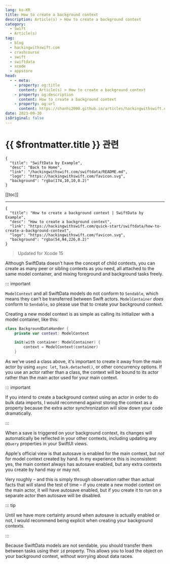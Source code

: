 ```yaml
---
lang: ko-KR
title: How to create a background context
description: Article(s) > How to create a background context
category:
  - Swift
  - Article(s)
tag: 
  - blog
  - hackingwithswift.com
  - crashcourse
  - swift
  - swiftdata
  - xcode
  - appstore
head:
  - - meta:
    - property: og:title
      content: Article(s) > How to create a background context
    - property: og:description
      content: How to create a background context
    - property: og:url
      content: https://chanhi2000.github.io/articles/hackingwithswift.com/swiftdata/how-to-create-a-background-context.html
date: 2023-09-30
isOriginal: false
---
```


# {{ $frontmatter.title }} 관련

```component VPCard
{
  "title": "SwiftData by Example",
  "desc": "Back to Home",
  "link": "/hackingwithswift.com/swiftdata/README.md",
  "logo": "https://hackingwithswift.com/favicon.svg",
  "background": "rgba(174,10,10,0.2)"
}
```

[[toc]]

---

```component VPCard
{
  "title": "How to create a background context | SwiftData by Example",
  "desc": "How to create a background context",
  "link": "https://hackingwithswift.com/quick-start/swiftdata/how-to-create-a-background-context", 
  "logo": "https://hackingwithswift.com/favicon.svg",
  "background": "rgba(54,94,226,0.2)"
}
```

> Updated for Xcode 15

Although SwiftData doesn't have the concept of child contexts, you can create as many peer or sibling contexts as you need, all attached to the same model container, and mixing foreground and background tasks freely.

::: important

`ModelContext` and all SwiftData models do not conform to `Sendable`, which means they can't be transferred between Swift actors. `ModelContainer` *does* conform to `Sendable`, so please use that to create your background context.

Creating a new model context is as simple as calling its initializer with a model container, like this:

```swift
class BackgroundDataHander {
    private var context: ModelContext

    init(with container: ModelContainer) {
        context = ModelContext(container)
    }
```

As we've used a class above, it's important to create it away from the main actor by using `async let`, `Task.detached()`, or other concurrency options. If you use an actor rather than a class, the context will be bound to its actor rather than the main actor used for your main context.

::: important

If you intend to create a background context using an actor in order to do bulk data imports, I would recommend against storing the context as a property because the extra actor synchronization will slow down your code dramatically.

:::

When a save is triggered on your background context, its changes will automatically be reflected in your other contexts, including updating any `@Query` properties in your SwiftUI views.

Apple's official view is that autosave is enabled for the main context, but *not* for model context created by hand. In my experience this is inconsistent: yes, the main context always has autosave enabled, but any extra contexts you create by hand may or may not.

Very roughly – and this is simply through observation rather than actual facts that will stand the test of time – if you create a new model context on the main actor, it will have autosave enabled, but if you create it to run on a separate actor then autosave will be disabled.

::: tip

Until we have more certainty around when autosave is actually enabled or not, I would recommend being explicit when creating your background contexts.

:::

Because SwiftData models are not sendable, you should transfer them between tasks using their `id` property. This allows you to load the object on your background context, without worrying about data races.

